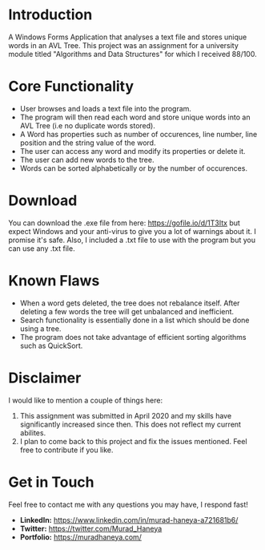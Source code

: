 # Introduction
A Windows Forms Application that analyses a text file and stores unique words in an AVL Tree. This project was an assignment for a university module titled "Algorithms and Data Structures" for which I received 88/100.

# Core Functionality
- User browses and loads a text file into the program.
- The program will then read each word and store unique words into an AVL Tree (i.e no duplicate words stored).
- A Word has properties such as number of occurences, line number, line position and the string value of the word.
- The user can access any word and modify its properties or delete it.
- The user can add new words to the tree.
- Words can be sorted alphabetically or by the number of occurences.

# Download
You can download the .exe file from here: https://gofile.io/d/1T3Itx but expect Windows and your anti-virus to give you a lot of warnings about it. I promise it's safe. Also, I included a .txt file to use with the program but you can use any .txt file. 

# Known Flaws
- When a word gets deleted, the tree does not rebalance itself. After deleting a few words the tree will get unbalanced and inefficient.
- Search functionality is essentially done in a list which should be done using a tree.
- The program does not take advantage of efficient sorting algorithms such as QuickSort.


# Disclaimer
I would like to mention a couple of things here:
  1. This assignment was submitted in April 2020 and my skills have significantly increased since then. This does not reflect my current abilites.
  2. I plan to come back to this project and fix the issues mentioned. Feel free to contribute if you like.

# Get in Touch
Feel free to contact me with any questions you may have, I respond fast!
- **LinkedIn:** https://www.linkedin.com/in/murad-haneya-a721681b6/
- **Twitter:** https://twitter.com/Murad_Haneya
- **Portfolio:** https://muradhaneya.com/
